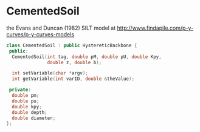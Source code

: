 # CementedSoil

the Evans and Duncan (1982) SILT model at
http://www.findapile.com/p-y-curves/p-y-curves-models

```cpp
class CementedSoil : public HystereticBackbone {
 public:
  CementedSoil(int tag, double pM, double pU, double Kpy,
               double z, double b);

  int setVariable(char *argv);
  int getVariable(int varID, double &theValue);

 private:
  double pm;
  double pu;
  double kpy;
  double depth;
  double diameter;
};
```
